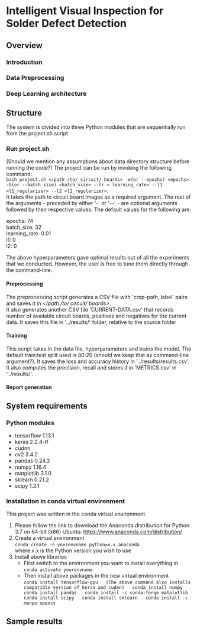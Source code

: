 # Intelligent Visual Inspection for Solder Defect Detection

## Overview

### Introduction
### Data Preprocessing
### Deep Learning architecture 
### 

## Structure

The system is divided into three Python modules that are sequentially run from the project.sh script

### Run project.sh

(Should we mention any assumptions about data directory structure before running the code?)
The project can be run by invoking the following command:  
`bash project.sh </path /to/ circuit/ boards> -e(or --epochs) <epochs> -b(or --batch_size) <batch_size> --lr < learning_rate> --l1 <l1_regularizer> --l2 <l2_regularizer>`.  
It takes the path to circuit board images as a required argument. The rest of the arguments - preceded by either '-' or '--' - are optional arguments followed by their respective values. The default values for the following are:  
  
epochs: 74  
batch_size: 32  
learning_rate: 0.01  
l1: 0  
l2: 0  
  
The above hyperparameters gave optimal results out of all the experiments that we conducted. However, the user is free to tune them directly through the command-line.   
#### Preprocessing 
The preprocessing script generates a CSV file with 'crop-path, label' pairs and saves it in *</path /to/ circuit/ boards>*.  
It also generates another CSV file 'CURRENT-DATA.csv' that records number of available circuit boards, positives and negatives for the current data. It saves this file in '../results/' folder, relative to the source folder

#### Training
This script takes in the data file, hyperparameters and trains the model. The default train:test split used is 80:20 (should we keep that as command-line argument?). It saves the loss and accuracy history in '../results/results.csv'. It also computes the precision, recall and stores it in 'METRICS.csv' in '../results/'. 

#### Report generation
## System requirements
### Python modules
* tensorflow 1.13.1
* keras 2.2.4-tf
* cudnn 
* cv2 3.4.2
* pandas 0.24.2
* numpy 1.16.4
* matplotlib 3.1.0
* sklearn 0.21.2
* scipy 1.2.1

### Installation in conda virtual environment

This project was written in the conda virtual environment. 
1. Please follow the link to download the Anaconda distribution for Python 3.7 on 64-bit (x86) Ubuntu:
https://www.anaconda.com/distribution/
2. Create a virtual environment  
   `conda create -n yourenvname python=x.x anaconda`  
   where x.x is the Python version you wish to use
3. Install above libraries
   - First switch to the environment you want to install everything in  
   `conda activate yourenvname`
   - Then install above packages in the new virtual environment  
`conda install tensorflow-gpu  
(The above command also installs compatible version of keras and cudnn)  
conda install numpy  
conda install pandas  
conda install -c conda-forge matplotlib  
conda install scipy  
conda install sklearn  
conda install -c menpo opencv`
     
## Sample results
